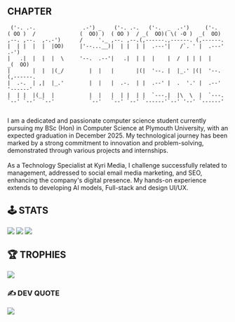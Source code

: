## CHAPTER

```
 ('-. .-.               .-') _    ('-. .-.   ('-.  _  .-')     ('-.                  
( OO )  /              (  OO) )  ( OO )  / _(  OO)( \( -O )  _(  OO)                
,--. ,--.  ,-.-')      /     '._ ,--. ,--.(,------.,------. (,------.               
|  | |  |  |  |OO)     |'--...__)|  | |  | |  .---'|   /`. ' |  .---'           .-')     
|   .|  |  |  |  \     '--.  .--'|   .|  | |  |    |  /  | | |  |             _(  OO)  
|       |  |  |(_/        |  |   |       |(|  '--. |  |_.' |(|  '--.         (,------. 
|  .-.  | ,|  |_.'        |  |   |  .-.  | |  .--' |  .  '.' |  .--'          '------'
|  | |  |(_|  |           |  |   |  | |  | |  `---.|  |\  \  |  `---.                 
`--' `--'  `--'           `--'   `--' `--' `------'`--' '--' `------'               
                                                    
```

<p>I am a dedicated and passionate computer science student currently pursuing my BSc (Hon) in Computer Science at Plymouth University, with an expected graduation in December 2025. My technological journey has been marked by a strong commitment to innovation and problem-solving, demonstrated through various projects and internships.</br></br> As a Technology Specialist at Kyri Media, I challenge successfully related to management, addressed to social email media marketing, and SEO, enhancing the company's digital presence. My hands-on experience extends to developing AI models, Full-stack and design UI/UX. </p>

## 🕹️ STATS

![](https://github-readme-stats.vercel.app/api?username=isharaimagines&theme=tokyonight&hide_border=false&include_all_commits=true&count_private=true)
![](https://nirzak-streak-stats.vercel.app/?user=isharaimagines&theme=tokyonight&hide_border=false)
![](https://github-readme-stats.vercel.app/api/top-langs/?username=isharaimagines&theme=tokyonight&hide_border=false&include_all_commits=true&count_private=true&layout=compact)

## 🏆 TROPHIES

![](https://github-profile-trophy.vercel.app/?username=isharaimagines&theme=tokyonight&no-frame=false&no-bg=false&margin-w=4)

### ✍️ DEV QUOTE

![](https://quotes-github-readme.vercel.app/api?type=horizontal&theme=tokyonight)
